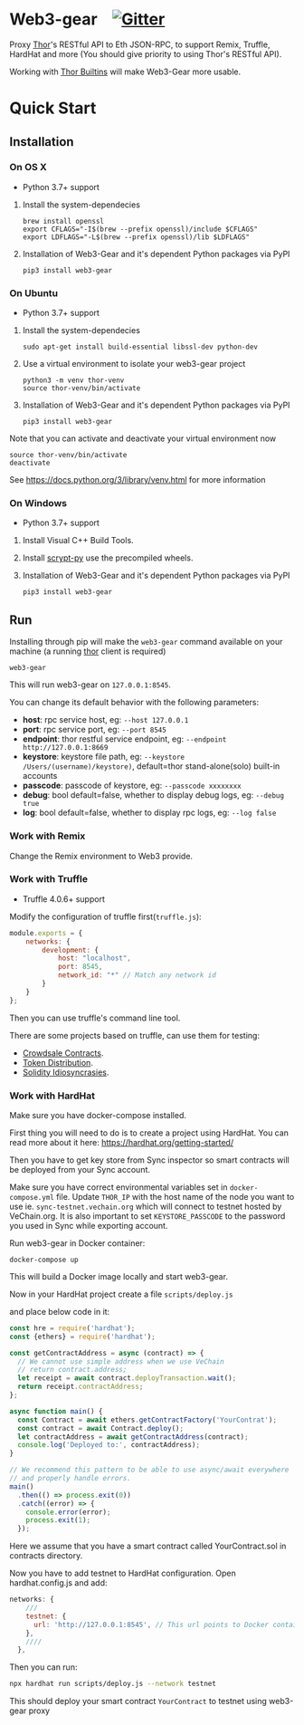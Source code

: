 # Web3-gear &nbsp;&nbsp; [![Gitter](https://badges.gitter.im/vechain/thor.svg)](https://gitter.im/vechain/thor?utm_source=badge&utm_medium=badge&utm_campaign=pr-badge)

Proxy [Thor](https://github.com/vechain/thor)'s RESTful API to Eth JSON-RPC, to support Remix, Truffle, HardHat and more (You should give priority to using Thor's RESTful API).

Working with [Thor Builtins](https://github.com/vechain/thor-builtins) will make Web3-Gear more usable.

# Quick Start

## Installation

### On OS X

* Python 3.7+ support

1. Install the system-dependecies

    ```
    brew install openssl
    export CFLAGS="-I$(brew --prefix openssl)/include $CFLAGS"
    export LDFLAGS="-L$(brew --prefix openssl)/lib $LDFLAGS"
    ```

2. Installation of Web3-Gear and it's dependent Python packages via PyPI

    ```
    pip3 install web3-gear
    ```

### On Ubuntu

* Python 3.7+ support

1. Install the system-dependecies

    ```
    sudo apt-get install build-essential libssl-dev python-dev
    ```

2. Use a virtual environment to isolate your web3-gear project

    ```
    python3 -m venv thor-venv
    source thor-venv/bin/activate
    ```

3. Installation of Web3-Gear and it's dependent Python packages via PyPI

    ```
    pip3 install web3-gear
    ```

Note that you can activate and deactivate your virtual environment now

```
source thor-venv/bin/activate
deactivate
```

See https://docs.python.org/3/library/venv.html for more information

### On Windows

* Python 3.7+ support

1. Install Visual C++ Build Tools.

2. Install [scrypt-py](https://pypi.org/project/scrypt/#files) use the precompiled wheels.

3. Installation of Web3-Gear and it's dependent Python packages via PyPI

    ```
    pip3 install web3-gear
    ```

## Run

Installing through pip will make the ``web3-gear`` command available on your machine (a running [thor](https://github.com/vechain/thor) client is required)

```
web3-gear
```

This will run web3-gear on `127.0.0.1:8545`.

You can change its default behavior with the following parameters:

- **host**: rpc service host, eg: `--host 127.0.0.1`
- **port**: rpc service port, eg: `--port 8545`
- **endpoint**: thor restful service endpoint, eg: `--endpoint http://127.0.0.1:8669`
- **keystore**: keystore file path, eg: `--keystore /Users/(username)/keystore)`, default=thor stand-alone(solo) built-in accounts
- **passcode**: passcode of keystore, eg: `--passcode xxxxxxxx`
- **debug**: bool default=false, whether to display debug logs, eg: `--debug true`
- **log**: bool default=false, whether to display rpc logs, eg: `--log false`

### Work with Remix

Change the Remix environment to Web3 provide.

### Work with Truffle

* Truffle 4.0.6+ support

Modify the configuration of truffle first(`truffle.js`):

```js
module.exports = {
    networks: {
        development: {
            host: "localhost",
            port: 8545,
            network_id: "*" // Match any network id
        }
    }
};
```

Then you can use truffle's command line tool.

There are some projects based on truffle, can use them for testing:

- [Crowdsale Contracts](https://github.com/vechain/crowdsale-contracts).
- [Token Distribution](https://github.com/libotony/token-distribution).
- [Solidity Idiosyncrasies](https://github.com/miguelmota/solidity-idiosyncrasies).

### Work with HardHat

Make sure you have docker-compose installed.

First thing you will need to do is to create a project using HardHat. You can read more about it here: https://hardhat.org/getting-started/ 

Then you have to get key store from Sync inspector so smart contracts will be deployed from your Sync account.

Make sure you have correct environmental variables set in `docker-compose.yml` file. Update `THOR_IP` with the host name of the node you want to use ie. `sync-testnet.vechain.org` which will connect to testnet hosted by VeChain.org. It is also important to set `KEYSTORE_PASSCODE` to the password you used in Sync while exporting account.

Run web3-gear in Docker container:

```
docker-compose up
```

This will build a Docker image locally and start web3-gear.

Now in your HardHat project create a file `scripts/deploy.js`

and place below code in it:

```js
const hre = require('hardhat');
const {ethers} = require('hardhat');

const getContractAddress = async (contract) => {
  // We cannot use simple address when we use VeChain
  // return contract.address;
  let receipt = await contract.deployTransaction.wait();
  return receipt.contractAddress;
};

async function main() {
  const Contract = await ethers.getContractFactory('YourContrat');
  const contract = await Contract.deploy();
  let contractAddress = await getContractAddress(contract);
  console.log('Deployed to:', contractAddress);
}

// We recommend this pattern to be able to use async/await everywhere
// and properly handle errors.
main()
  .then(() => process.exit(0))
  .catch((error) => {
    console.error(error);
    process.exit(1);
  });
```

Here we assume that you have a smart contract called YourContract.sol in contracts directory.

Now you have to add testnet to HardHat configuration. Open hardhat.config.js and add:

```js
networks: {
    ///
    testnet: {
      url: 'http://127.0.0.1:8545', // This url points to Docker container
    },
    ////
  },
```

Then you can run:

```bash
npx hardhat run scripts/deploy.js --network testnet
```

This should deploy your smart contract `YourContract` to testnet using web3-gear proxy
